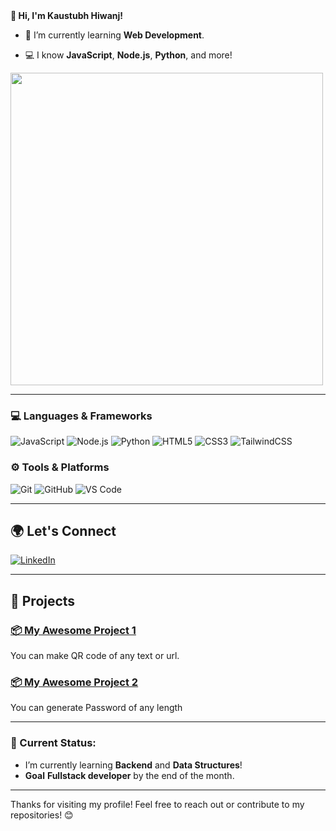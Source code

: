 
<div>
<strong>👋 Hi, I'm Kaustubh Hiwanj!</strong>
</div>

<div>


  
- 🌱 I’m currently learning **Web Development**.<br>

  
- 💻 I know **JavaScript**, **Node.js**, **Python**, and more!
  </div>

   <div style="align:right">
  <img src="https://user-images.githubusercontent.com/74038190/225813708-98b745f2-7d22-48cf-9150-083f1b00d6c9.gif" width="500"/>
</div>


---

### 💻 **Languages & Frameworks**
![JavaScript](https://img.shields.io/badge/-JavaScript-333333?style=flat-square&logo=javascript)
![Node.js](https://img.shields.io/badge/-Node.js-333333?style=flat-square&logo=node.js)
![Python](https://img.shields.io/badge/-Python-333333?style=flat-square&logo=python)
![HTML5](https://img.shields.io/badge/-HTML5-333333?style=flat-square&logo=html5)
![CSS3](https://img.shields.io/badge/-CSS3-333333?style=flat-square&logo=css3)
![TailwindCSS](https://img.shields.io/badge/-Tailwind%20CSS-333333?style=flat-square&logo=tailwindcss)

### ⚙️ **Tools & Platforms**
![Git](https://img.shields.io/badge/-Git-333333?style=flat-square&logo=git)
![GitHub](https://img.shields.io/badge/-GitHub-333333?style=flat-square&logo=github)
![VS Code](https://img.shields.io/badge/-VS%20Code-333333?style=flat-square&logo=visual-studio-code)

---

## 🌍 Let's Connect

[![LinkedIn](https://img.shields.io/badge/-LinkedIn-0077B5?style=flat-square&logo=linkedin&logoColor=white)](https://www.linkedin.com/in/kaustubh-hiwanj-429b302b1/)

---

## 🚀 Projects

### [📦 My Awesome Project 1](https://github.com/Kaustubh0505/Qr-code-generator)
You can make QR code of any text or url.
### [📦 My Awesome Project 2](https://github.com/Kaustubh0505/Password_Generator)
You can generate Password of any length

---


### 📅 Current Status:
- I’m currently learning **Backend** and **Data Structures**!
- **Goal** **Fullstack developer** by the end of the month.

---

  <p>Thanks for visiting my profile! Feel free to reach out or contribute to my repositories! 😊</p>
